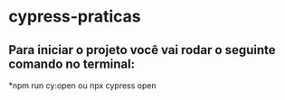 # cypress-praticas



## Para iniciar o projeto você vai rodar o seguinte comando no terminal: 
*npm run cy:open ou npx cypress open
